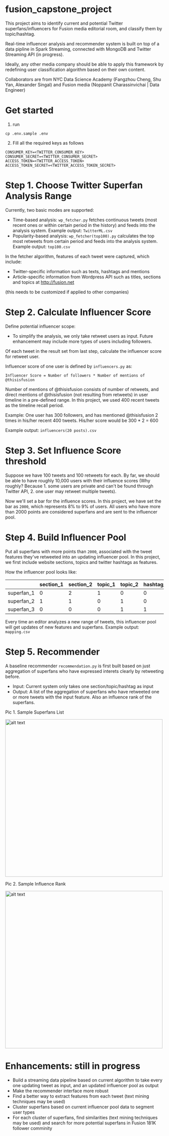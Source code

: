 # fusion_capstone_project

This project aims to identify current and potential Twitter superfans/influencers for Fusion media editorial room, and classify them by topic/hashtag.

Real-time influencer analysis and recommender system is built on top of a data pipline in Spark Streaming, connected with MongoDB and Twitter Streaming API (in progress).

Ideally, any other media company should be able to apply this framework by redefining user classification algorithm based on their own content.

Collaborators are from NYC Data Science Academy (Fangzhou Cheng, Shu Yan, Alexander Singal) and Fusion media (Noppanit Charassinvichai | Data Engineer)


# Get started

1. run

```
cp .env.sample .env
```

2. Fill all the required keys as follows

```
CONSUMER_KEY=<TWITTER_CONSUMER_KEY>
CONSUMER_SECRET=<TWITTER_CONSUMER_SECRET>
ACCESS_TOKEN=<TWITTER_ACCESS_TOKEN>
ACCESS_TOKEN_SECRET=<TWITTER_ACCESS_TOKEN_SECRET>
```

# Step 1. Choose Twitter Superfan Analysis Range

Currently, two basic modes are supported:

* Time-based analysis: `wp_fetcher.py` fetches continuous tweets (most recent ones or within certain period in the history) and feeds into the analysis system. Example output: `TwitterML.csv`
* Popularity-based analysis: `wp_fetcher(top100).py` calculates the top most retweets from certain period and feeds into the analysis system.
Example output: `top100.csv`

In the fetcher algorithm, features of each tweet were captured, which include: 

* Twitter-specific information such as texts, hashtags and mentions
* Article-specific information from Wordpress API such as titles, sections and topics at <http://fusion.net>

(this needs to be customized if applied to other companies)



# Step 2. Calculate Influencer Score

Define potential influencer scope:

* To simplify the analysis, we only take retweet users as input. Future enhancement may include more types of users including followers.

Of each tweet in the result set from last step, calculate the influencer score for retweet user.

Influencer score of one user is defined by `influencers.py` as:

```
Influencer Score = Number of followers * Number of mentions of @thisisfusion
```
Number of mentions of @thisisfusion consists of number of retweets, and direct mentions of @thisisfusion (not resulting from retweets) in user timeline in a pre-defined range. In this project, we used 400 recent tweets as the timeline recall period.

Example: One user has 300 followers, and has mentioned @thisisfusion 2 times in his/her recent 400 tweets. His/her score would be 300 * 2 = 600

Example output: `influencers(20 posts).csv`

# Step 3. Set Influence Score threshold

Suppose we have 100 tweets and 100 retweets for each. By far, we should be able to have roughly 10,000 users with their influence scores (Why roughly? Because 1. some users are private and can't be found through Twitter API, 2. one user may retweet multiple tweets).

Now we'll set a bar for the influence scores. In this project, we have set the bar as `2000`, which represents 8% to 9% of users. All users who have more than 2000 points are considered superfans and are sent to the influencer pool.

# Step 4. Build Influencer Pool

Put all superfans with more points than `2000`, associated with the tweet features they've retweeted into an updating influencer pool. In this project, we first include website sections, topics and twitter hashtags as features.

How the influencer pool looks like:

|  | section_1 | section_2 | topic_1 | topic_2 | hashtag_1 |
| ------------ | ------------- | ------------ |------------ |------------ |------------ |
| superfan_1 | 0  | 2 | 1 | 0 | 0 |
| superfan_2 | 1  | 1 | 0 | 1 | 0 |
| superfan_3 | 0  | 0 | 0 | 1 | 1 |

Every time an editor analyzes a new range of tweets, this influencer pool will get updates of new features and superfans.
Example output: `mapping.csv`

# Step 5. Recommender

A baseline recommender `recommendation.py` is first built based on just aggregation of superfans who have expressed interets clearly by retweeting before.

* Input: Current system only takes one section/topic/hashtag as input
* Output: A list of the aggregation of superfans who have retweeted one or more tweets with the input feature. Also an influence rank of the superfans.

Pic 1. Sample Superfans List

<img src="/images/query.png" alt="alt text" width="500">

Pic 2. Sample Influence Rank

<img src="/images/rank.png" alt="alt text" width="500">



# Enhancements: still in progress

* Build a streaming data pipeline based on current algorithm to take every one updating tweet as input, and an updated influencer pool as output
* Make the recommender interface more robust
* Find a better way to extract features from each tweet (text mining techniques may be used)
* Cluster superfans based on current influencer pool data to segment user types
* For each cluster of superfans, find similarities (text mining techniques may be used) and search for more potential superfans in Fusion 181K follower comminity






